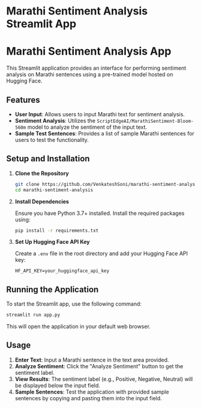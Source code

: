 # Marathi Sentiment Analysis Streamlit App
# Marathi Sentiment Analysis App

This Streamlit application provides an interface for performing sentiment analysis on Marathi sentences using a pre-trained model hosted on Hugging Face.

## Features

- **User Input**: Allows users to input Marathi text for sentiment analysis.
- **Sentiment Analysis**: Utilizes the `ScriptEdgeAI/MarathiSentiment-Bloom-560m` model to analyze the sentiment of the input text.
- **Sample Test Sentences**: Provides a list of sample Marathi sentences for users to test the functionality.

## Setup and Installation

1. **Clone the Repository**

    ```bash
    git clone https://github.com/VenkateshSoni/marathi-sentiment-analysis.git
    cd marathi-sentiment-analysis
    ```

2. **Install Dependencies**

    Ensure you have Python 3.7+ installed. Install the required packages using:

    ```bash
    pip install -r requirements.txt
    ```

3. **Set Up Hugging Face API Key**

    Create a `.env` file in the root directory and add your Hugging Face API key:

    ```plaintext
    HF_API_KEY=your_huggingface_api_key
    ```

## Running the Application

To start the Streamlit app, use the following command:

```bash
streamlit run app.py
```

This will open the application in your default web browser.

## Usage

1. **Enter Text**: Input a Marathi sentence in the text area provided.
2. **Analyze Sentiment**: Click the "Analyze Sentiment" button to get the sentiment label.
3. **View Results**: The sentiment label (e.g., Positive, Negative, Neutral) will be displayed below the input field.
4. **Sample Sentences**: Test the application with provided sample sentences by copying and pasting them into the input field.
